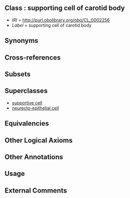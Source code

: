 
## Class : supporting cell of carotid body

 * *IRI* = http://purl.obolibrary.org/obo/CL_0002256
 * *Label* = supporting cell of carotid body

## Synonyms


## Cross-references


## Subsets


## Superclasses

 * [supportive cell](../../CL/30/CL_0000630.md)
 * [neurecto-epithelial cell](../../CL/10/CL_0000710.md)

## Equivalencies


## Other Logical Axioms


## Other Annotations


## Usage


## External Comments

